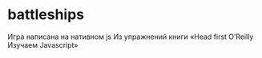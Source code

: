 # battleships
Игра написана на нативном js
Из упражнений книги «Head first O’Reilly Изучаем Javascript»
